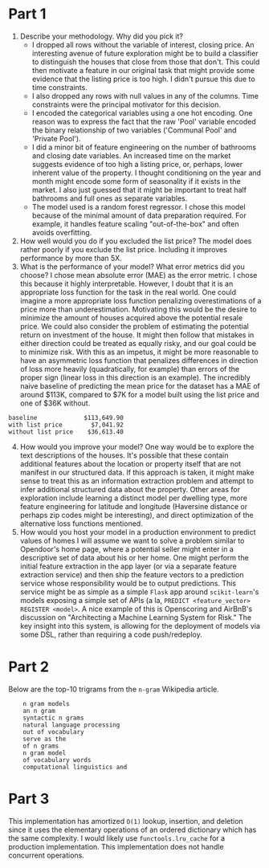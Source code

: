 Part 1
=

1. Describe your methodology. Why did you pick it?
     * I dropped all rows without the variable of interest, closing price. An interesting avenue of future exploration might be to build a classifier to distinguish the houses that close from those that don't. This could then motivate a feature in our original task that might provide some evidence that the listing price is too high. I didn't pursue this due to time constraints.
    *  I also dropped any rows with null values in any of the columns. Time constraints were the principal motivator for this decision.
    *  I encoded the categorical variables using a one hot encoding. One reason was to express the fact that the raw 'Pool' variable encoded the binary relationship of two variables ('Communal Pool' and 'Private Pool').
     * I did a minor bit of feature engineering on the number of bathrooms and closing date variables. An increased time on the market suggests evidence of too high a listing price, or, perhaps, lower inherent value of the property. I thought conditioning on the year and month might encode some form of seasonality if it exists in the market. I also just guessed that it might be important to treat half bathrooms and full ones as separate variables.
    * The model used is a random forest regressor. I chose this model because of the minimal amount of data preparation required. For example, it handles feature scaling "out-of-the-box" and often avoids overfitting.
2. How well would you do if you excluded the list price?
    The model does rather poorly if you exclude the list price. Including it
improves performance by more than 5X.
3. What is the performance of your model? What error metrics did you choose?
    I chose mean absolute error (MAE) as the error metric. I chose this because it
highly interpretable. However, I doubt that it is an appropriate loss function
for the task in the real world. One could imagine a more appropriate loss
function penalizing overestimations of a price more than underestimation.
Motivating this would be the desire to minimize the amount of houses acquired
above the potential resale price. We could also consider the problem of
estimating the potential return on investment of the house. It might then follow
that mistakes in either direction could be treated as equally risky, and our
goal could be to minimize risk. With this as an impetus, it might be more
reasonable to have an asymmetric loss function that penalizes differences in
direction of loss more heavily (quadratically, for example) than errors of the
proper sign (linear loss in this direction is an example). The incredibly naive
baseline of predicting the mean price for the dataset has a MAE of around $113K,
compared to $7K for a model built using the list price and one of $36K without.
```
baseline             $113,649.90
with list price        $7,041.92
without list price    $36,613.40
```
4. How would you improve your model?
	One way would be to explore the text descriptions of the houses. It's
	possible that these contain additional features about the location or
	property itself that are not manifest in our structured data. If this
	approach is taken, it might make sense to treat this as an information
	extraction problem and attempt to infer additional structured data about the
	property. Other areas for exploration include learning a distinct model
per dwelling type, more feature engineering for latitude and longitude
(Haversine distance or perhaps zip codes might be interesting), and direct
optimization of the alternative loss functions mentioned.
5. How would you host your model in a production environment to predict values
   of homes
	I will assume we want to solve a problem similar to Opendoor's home
	page, where a potential seller might enter in a descriptive set of data about
	his or her home. One might perform the initial feature extraction in the
	app layer (or via a separate feature extraction service) and then ship the
	feature vectors to a prediction service whose responsibility would be to output
	predictions. This service might be as simple as a simple `Flask` app around
	`scikit-learn`'s models exposing a simple set of APIs (a la, `PREDICT
	<feature_vector>` `REGISTER <model>`. A nice example of this is Openscoring and
	AirBnB's discussion on "Architecting a Machine Learning System for
	Risk." The key insight into this system, is allowing for the deployment of
	models via some DSL, rather than requiring a code push/redeploy.
		

Part 2
=

Below are the top-10 trigrams from the `n-gram` Wikipedia article.

```
	n gram models
	an n gram
	syntactic n grams
	natural language processing
	out of vocabulary
	serve as the
	of n grams
	n gram model
	of vocabulary words
	computational linguistics and
```

Part 3
=

This implementation has amortized `O(1)` lookup, insertion, and deletion since it uses the elementary operations of an ordered dictionary which has the same complexity.  I would likely use `functools.lru_cache` for a production implementation. This implementation does not handle concurrent operations.
